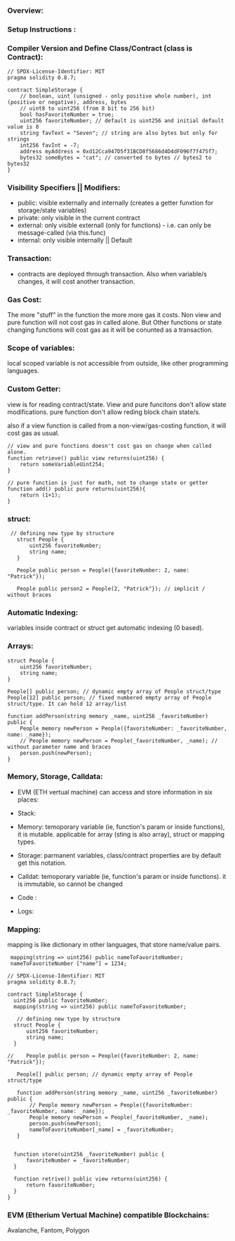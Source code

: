 ### Overview:

### Setup Instructions :


### Compiler Version and Define Class/Contract (class is Contract):
```solidity
// SPDX-License-Identifier: MIT
pragma solidity 0.8.7;

contract SimpleStorage {
    // boolean, uint (unsigned - only positive whole number), int (positive or negative), address, bytes
    // uint8 to uint256 (from 8 bit to 256 bit)
    bool hasFavoriteNumber = true;
    uint256 favoriteNumber; // default is uint256 and initial default value is 0
    string favText = "Seven"; // string are also bytes but only for strings
    int256 favInt = -7;
    address myAddress = 0xd12Cca947D5f31BCD8f5686d4D4dF096f7f475f7;
    bytes32 someBytes = "cat"; // converted to bytes // bytes2 to bytes32
}
```

### Visibility Specifiers || Modifiers:
* public: visible externally and internally (creates a getter funxtion for storage/state variables)
* private: only visible in the current contract
* external: only visible externall (only for functions) - i.e. can only be message-called (via this.func)
* internal: only visible internally || Default

### Transaction:
* contracts are deployed through transaction. Also when variable/s changes, it will cost another transaction.

### Gas Cost: 
The more "stuff" in the function the more more gas it costs. Non view and pure function will not cost gas in called alone. But Other functions or state changing functions will cost gas as it will be conunted as a transaction. 


### Scope of variables:
local scoped variable is not accessible from outside, like other programming languages.

### Custom Getter:
view is for reading contract/state. View and pure funcitons don't allow state modifications. pure function don't allow reding block chain state/s.

also if a view function is called from a non-view/gas-costing function, it will cost gas as usual.
```solidity
// view and pure functions doesn't cost gas on change when called alone.
function retrieve() public view returns(uint256) {
    return someVariableUint254;
}

// pure function is just for math, not to change state or getter
function add() public pure returns(uint256){
    return (1+1);
}
```

### struct:
```solidity
 // defining new type by structure
   struct People {
       uint256 favoriteNumber;
       string name;
   }

   People public person = People({favoriteNumber: 2, name: "Patrick"});

   People public person2 = People(2, "Patrick"}); // implicit / without braces
```

### Automatic Indexing:
variables inside contract or struct get automatic indexing (0 based).

### Arrays:
```solidity
struct People {
    uint256 favoriteNumber;
    string name;
}

People[] public person; // dynamic empty array of People struct/type
People[12] public person; // fixed numbered empty array of People struct/type. It can hold 12 array/list

function addPerson(string memory _name, uint256 _favoriteNumber) public {
    People memory newPerson = People({favoriteNumber: _favoriteNumber, name: _name});
    // People memory newPerson = People(_favoriteNumber, _name); // without parameter name and braces
    person.push(newPerson);
}
```


### Memory, Storage, Calldata:
* EVM (ETH vertual machine) can access and store information in six places:
 - Stack:

 - Memory: temoporary variable (ie, function's param or inside functions), it is mutable. applicable for array (sting is also array), struct or mapping types.

 - Storage: parmanent variables, class/contract properties are by default get this notation.

 - Calldat: temoporary variable (ie, function's param or inside functions). it is immutable, so cannot be changed

 - Code :
 - Logs:

 ### Mapping:
 mapping is like dictionary in other languages, that store name/value pairs.
```solidity
 mapping(string => uint256) public nameToFavoriteNumber;
 nameToFavoriteNumber ["name"] = 1234;
```

 ```solidity
 // SPDX-License-Identifier: MIT
pragma solidity 0.8.7;

contract SimpleStorage {
   uint256 public favoriteNumber;
   mapping(string => uint256) public nameToFavoriteNumber;

    // defining new type by structure
   struct People {
       uint256 favoriteNumber;
       string name;
   }

//    People public person = People({favoriteNumber: 2, name: "Patrick"});

    People[] public person; // dynamic empty array of People struct/type

    function addPerson(string memory _name, uint256 _favoriteNumber) public {
        // People memory newPerson = People({favoriteNumber: _favoriteNumber, name: _name});
        People memory newPerson = People(_favoriteNumber, _name);
        person.push(newPerson);
        nameToFavoriteNumber[_name] = _favoriteNumber;
    }


   function store(uint256 _favoriteNumber) public {
       favoriteNumber = _favoriteNumber;
   }

   function retrive() public view returns(uint256) {
       return favoriteNumber;
   }
}
 ```
### EVM (Etherium Vertual Machine) compatible Blockchains:
Avalanche, Fantom, Polygon